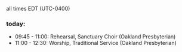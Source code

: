 all times EDT (UTC-0400)

### today:

* 09:45 - 11:00: Rehearsal, Sanctuary Choir (Oakland Presbyterian)
* 11:00 - 12:30: Worship, Traditional Service (Oakland Presbyterian)
